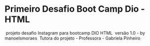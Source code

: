 # Primeiro Desafio Boot Camp Dio - HTML

​     projeto desafio Instagram para bootcamp DIO HTML
​     versão 1.0 - by manoelsmoraes
​     Tutora do projeto - Professora - Gabriela Pinheiro





